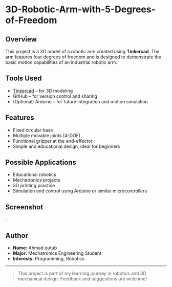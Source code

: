 # 3D-Robotic-Arm-with-5-Degrees-of-Freedom




## Overview
This project is a 3D model of a robotic arm created using **Tinkercad**. The arm features four degrees of freedom and is designed to demonstrate the basic motion capabilities of an industrial robotic arm.

## Tools Used
- [Tinkercad](https://www.tinkercad.com/) – for 3D modeling
- GitHub – for version control and sharing
- (Optional) Arduino – for future integration and motion simulation

## Features
- Fixed circular base
- Multiple movable joints (4-DOF)
- Functional gripper at the end-effector
- Simple and educational design, ideal for beginners

## Possible Applications
- Educational robotics
- Mechatronics projects
- 3D printing practice
- Simulation and control using Arduino or similar microcontrollers

## Screenshot
.

## Author
- **Name:** Ahmad qutub 
- **Major:** Mechatronics Engineering Student  
- **Interests:** Programming, Robotics

---

> This project is part of my learning journey in robotics and 3D mechanical design. Feedback and suggestions are welcome!
